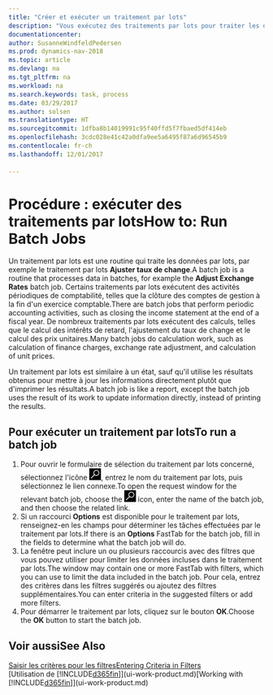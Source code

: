 ```yaml
---
title: "Créer et exécuter un traitement par lots"
description: "Vous exécutez des traitements par lots pour traiter les données et mettre à jour les informations, par exemple, pour élaborer des activités périodiques de comptabilité, ou effectuer des calculs."
documentationcenter: 
author: SusanneWindfeldPedersen
ms.prod: dynamics-nav-2018
ms.topic: article
ms.devlang: na
ms.tgt_pltfrm: na
ms.workload: na
ms.search.keywords: task, process
ms.date: 03/29/2017
ms.author: solsen
ms.translationtype: HT
ms.sourcegitcommit: 1dfba8b14019991c95f40ffd5f7fbaed5df414eb
ms.openlocfilehash: 3cdc028e41c42a0dfa9ee5a6495f87a6d96545b9
ms.contentlocale: fr-ch
ms.lasthandoff: 12/01/2017

---
```

# <a name="how-to-run-batch-jobs"></a><span data-ttu-id="37936-103">Procédure : exécuter des traitements par lots</span><span class="sxs-lookup"><span data-stu-id="37936-103">How to: Run Batch Jobs</span></span>
<span data-ttu-id="37936-104">Un traitement par lots est une routine qui traite les données par lots, par exemple le traitement par lots **Ajuster taux de change**.</span><span class="sxs-lookup"><span data-stu-id="37936-104">A batch job is a routine that processes data in batches, for example the **Adjust Exchange Rates** batch job.</span></span> <span data-ttu-id="37936-105">Certains traitements par lots exécutent des activités périodiques de comptabilité, telles que la clôture des comptes de gestion à la fin d'un exercice comptable.</span><span class="sxs-lookup"><span data-stu-id="37936-105">There are batch jobs that perform periodic accounting activities, such as closing the income statement at the end of a fiscal year.</span></span> <span data-ttu-id="37936-106">De nombreux traitements par lots exécutent des calculs, telles que le calcul des intérêts de retard, l'ajustement du taux de change et le calcul des prix unitaires.</span><span class="sxs-lookup"><span data-stu-id="37936-106">Many batch jobs do calculation work, such as calculation of finance charges, exchange rate adjustment, and calculation of unit prices.</span></span>

<span data-ttu-id="37936-107">Un traitement par lots est similaire à un état, sauf qu'il utilise les résultats obtenus pour mettre à jour les informations directement plutôt que d'imprimer les résultats.</span><span class="sxs-lookup"><span data-stu-id="37936-107">A batch job is like a report, except the batch job uses the result of its work to update information directly, instead of printing the results.</span></span>

## <a name="to-run-a-batch-job"></a><span data-ttu-id="37936-108">Pour exécuter un traitement par lots</span><span class="sxs-lookup"><span data-stu-id="37936-108">To run a batch job</span></span>
1. <span data-ttu-id="37936-109">Pour ouvrir le formulaire de sélection du traitement par lots concerné, sélectionnez l'icône ![Page ou état pour la recherche](media/ui-search/search_small.png "Page ou état pour la recherche"), entrez le nom du traitement par lots, puis sélectionnez le lien connexe.</span><span class="sxs-lookup"><span data-stu-id="37936-109">To open the request window for the relevant batch job, choose the ![Search for Page or Report](media/ui-search/search_small.png "Search for Page or Report icon") icon, enter the name of the batch job, and then choose the related link.</span></span>
2. <span data-ttu-id="37936-110">Si un raccourci **Options** est disponible pour le traitement par lots, renseignez-en les champs pour déterminer les tâches effectuées par le traitement par lots.</span><span class="sxs-lookup"><span data-stu-id="37936-110">If there is an **Options** FastTab for the batch job, fill in the fields to determine what the batch job will do.</span></span>
3. <span data-ttu-id="37936-111">La fenêtre peut inclure un ou plusieurs raccourcis avec des filtres que vous pouvez utiliser pour limiter les données incluses dans le traitement par lots.</span><span class="sxs-lookup"><span data-stu-id="37936-111">The window may contain one or more FastTab with filters, which you can use to limit the data included in the batch job.</span></span> <span data-ttu-id="37936-112">Pour cela, entrez des critères dans les filtres suggérés ou ajoutez des filtres supplémentaires.</span><span class="sxs-lookup"><span data-stu-id="37936-112">You can enter criteria in the suggested filters or add more filters.</span></span>
4. <span data-ttu-id="37936-113">Pour démarrer le traitement par lots, cliquez sur le bouton **OK**.</span><span class="sxs-lookup"><span data-stu-id="37936-113">Choose the **OK** button to start the batch job.</span></span>

## <a name="see-also"></a><span data-ttu-id="37936-114">Voir aussi</span><span class="sxs-lookup"><span data-stu-id="37936-114">See Also</span></span>
[<span data-ttu-id="37936-115">Saisir les critères pour les filtres</span><span class="sxs-lookup"><span data-stu-id="37936-115">Entering Criteria in Filters</span></span>](ui-enter-criteria-filters.md)  
<span data-ttu-id="37936-116">[Utilisation de [!INCLUDE[d365fin](includes/d365fin_md.md)]](ui-work-product.md)</span><span class="sxs-lookup"><span data-stu-id="37936-116">[Working with [!INCLUDE[d365fin](includes/d365fin_md.md)]](ui-work-product.md)</span></span>

